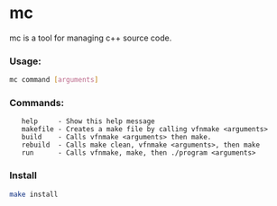 # mc

mc is a tool for managing c++ source code.

### Usage:

```bash
mc command [arguments]
```

### Commands:

```text
   help     - Show this help message
   makefile - Creates a make file by calling vfnmake <arguments>
   build    - Calls vfnmake <arguments> then make.
   rebuild  - Calls make clean, vfnmake <arguments>, then make
   run      - Calls vfnmake, make, then ./program <arguments>
```

### Install

```bash
make install
```
